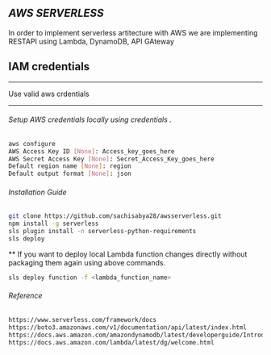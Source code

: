 ## _AWS SERVERLESS_

In order to implement serverless artitecture with AWS
we are implementing RESTAPI using Lambda, DynamoDB, API GAteway

## IAM credentials
*** 
Use valid aws crdentials
***

###### Setup AWS credentials locally using credentials . ######

```bash
aws configure
AWS Access Key ID [None]: Access_key_goes_here
AWS Secret Access Key [None]: Secret_Access_Key_goes_here
Default region name [None]: region
Default output format [None]: json
```
###### Installation Guide ######

```bash
git clone https://github.com/sachisabya28/awsserverless.git
npm install -g serverless
sls plugin install -n serverless-python-requirements
sls deploy 
```
** If you want to deploy local Lambda function changes directly without packaging 
them again using above commands. 

```bash
sls deploy function -f <lambda_function_name>
```
###### Reference ######
```bash
https://www.serverless.com/framework/docs
https://boto3.amazonaws.com/v1/documentation/api/latest/index.html
https://docs.aws.amazon.com/amazondynamodb/latest/developerguide/Introduction.html
https://docs.aws.amazon.com/lambda/latest/dg/welcome.html
```